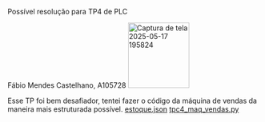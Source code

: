 Possível resolução para TP4 de PLC

Fábio Mendes Castelhano, A105728
<img width="122" height="131" alt="Captura de tela 2025-05-17 195824" src="https://github.com/user-attachments/assets/58ed5c42-1385-44bf-aeef-b7ab82f2388d" />

Esse TP foi bem desafiador, tentei fazer o código da máquina de vendas da maneira mais estruturada possível. [estoque.json](https://github.com/user-attachments/files/22996837/estoque.json)
[tpc4_maq_vendas.py](https://github.com/user-attachments/files/22996849/tpc4_maq_vendas.py)
